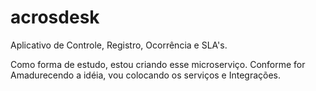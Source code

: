# acrosdesk
Aplicativo de Controle, Registro, Ocorrência e SLA's.

Como forma de estudo, estou criando esse microserviço.
Conforme for Amadurecendo a idéia, vou colocando os serviços e Integrações.
